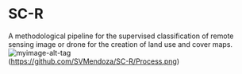 # SC-R
 A methodological pipeline for the supervised classification of remote sensing image or drone for the creation of land use and cover maps.
 ![myimage-alt-tag](../master/SC-R/Process.png)  
  (https://github.com/SVMendoza/SC-R/Process.png)
 
